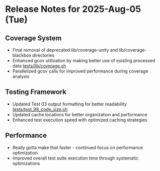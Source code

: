 # Release Notes for 2025-Aug-05 (Tue)

## Coverage System

- Final removal of deprecated lib/coverage-unity and lib/coverage-blackbox directories
- Enhanced gcov utilization by making better use of existing processed data [tests/lib/coverage.sh](../../../tests/lib/coverage.sh)
- Parallelized gcov calls for improved performance during coverage analysis

## Testing Framework

- Updated Test 03 output formatting for better readability [tests/test_98_code_size.sh](../../../tests/test_98_code_size.sh)
- Updated cache locations for better organization and performance
- Enhanced test execution speed with optimized caching strategies

## Performance

- Really gotta make that faster - continued focus on performance optimization
- Improved overall test suite execution time through systematic optimizations